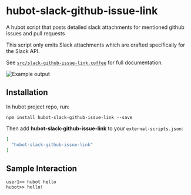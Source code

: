 # hubot-slack-github-issue-link

A hubot script that posts detailed slack attachments for mentioned github issues and pull requests

This script only emits Slack attachments which are crafted specifically for the Slack API.

See [`src/slack-github-issue-link.coffee`](src/slack-github-issue-link.coffee) for full documentation.

![Example output](https://github.com/martinemde/hubot-slack-github-issue-link/blob/master/example.png)


## Installation

In hubot project repo, run:

`npm install hubot-slack-github-issue-link --save`

Then add **hubot-slack-github-issue-link** to your `external-scripts.json`:

```json
[
  "hubot-slack-github-issue-link"
]
```

## Sample Interaction

```
user1>> hubot hello
hubot>> hello!
```
